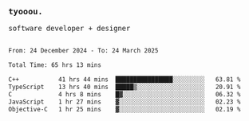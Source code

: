 <samp>
   <h3>tyooou.</h3>
   software developer + designer
   <br/><br/>
  <!--START_SECTION:waka-->

```txt
From: 24 December 2024 - To: 24 March 2025

Total Time: 65 hrs 13 mins

C++           41 hrs 44 mins  ████████████████░░░░░░░░░   63.81 %
TypeScript    13 hrs 40 mins  █████▒░░░░░░░░░░░░░░░░░░░   20.91 %
C             4 hrs 8 mins    █▓░░░░░░░░░░░░░░░░░░░░░░░   06.32 %
JavaScript    1 hr 27 mins    ▓░░░░░░░░░░░░░░░░░░░░░░░░   02.23 %
Objective-C   1 hr 25 mins    ▓░░░░░░░░░░░░░░░░░░░░░░░░   02.19 %
```

<!--END_SECTION:waka-->
</samp>
